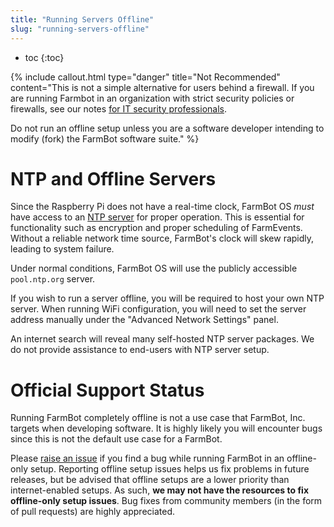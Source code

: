 ```yaml
---
title: "Running Servers Offline"
slug: "running-servers-offline"
---
```


* toc
{:toc}


{%
include callout.html
type="danger"
title="Not Recommended"
content="This is not a simple alternative for users behind a firewall. If you are running Farmbot in an organization with strict security policies or firewalls, see our notes [for IT security professionals](for-it-security-professionals.md).

Do not run an offline setup unless you are a software developer intending to modify (fork) the FarmBot software suite."
%}


# NTP and Offline Servers

Since the Raspberry Pi does not have a real-time clock, FarmBot OS _must_ have access to an [NTP server](https://en.wikipedia.org/wiki/Network_Time_Protocol) for proper operation. This is essential for functionality such as encryption and proper scheduling of FarmEvents. Without a reliable network time source, FarmBot's clock will skew rapidly, leading to system failure.

Under normal conditions, FarmBot OS will use the publicly accessible `pool.ntp.org` server.

If you wish to run a server offline, you will be required to host your own NTP server. When running WiFi configuration, you will need to set the server address manually under the "Advanced Network Settings" panel.

An internet search will reveal many self-hosted NTP server packages. We do not provide assistance to end-users with NTP server setup.

# Official Support Status

Running FarmBot completely offline is not a use case that FarmBot, Inc. targets when developing software. It is highly likely you will encounter bugs since this is not the default use case for a FarmBot.

Please [raise an issue](https://github.com/FarmBot/Farmbot-Web-App/issues/new?title=Offline%20Setup%20Issues) if you find a bug while running FarmBot in an offline-only setup. Reporting offline setup issues helps us fix problems in future releases, but be advised that offline setups are a lower priority than internet-enabled setups. As such, **we may not have the resources to fix offline-only setup issues**. Bug fixes from community members (in the form of pull requests) are highly appreciated.
